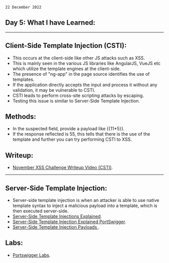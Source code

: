 `22 December 2022`
## **Day 5: What I have Learned**:
***
## **Client-Side Template Injection (CSTI)**:
- This occurs at the client-side like other JS attacks such as XSS.
- This is mainly seen in the various JS libraries like AngularJS, VueJS etc which utilize the template engines at the client-side.
- The presence of "ng-app" in the page source identifies the use of templates. 
- If the application directly accepts the input and process it without any validation, it may be vulnerable to CSTI. 
- CSTI leads to perform cross-site scripting attacks by escaping.
- Testing this issue is similar to Server-Side Template Injection. 
## **Methods**:
- In the suspected field, provide a payload like {{11*5}}.
- If the response reflected is 55, this tells that there is the use of the template and further you can try performing CSTI to XSS.
## **Writeup**:
- [November XSS Challenge Writeup Video (CSTI)](https://www.youtube.com/watch?v=-_7uL7l0qZk).
***
## **Server-Side Template Injection**:
- Server-side template injection is when an attacker is able to use native template syntax to inject a malicious payload into a template, which is then executed server-side.
- [Server-Side Template Injections Explained](https://www.youtube.com/watch?v=SN6EVIG4c-0).
- [Server-Side Template Injection Explained PortSwigger](https://portswigger.net/web-security/server-side-template-injection).
- [Server-Side Template Injection Payloads ](https://github.com/swisskyrepo/PayloadsAllTheThings/tree/master/Server%20Side%20Template%20Injection).
## **Labs**:
- [Portswigger Labs](https://portswigger.net/web-security/server-side-template-injection/exploiting).
